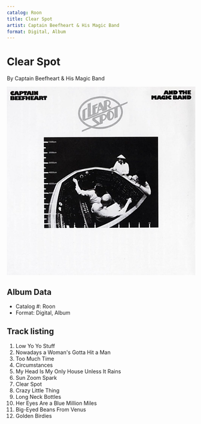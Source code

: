 ```yaml
---
catalog: Roon
title: Clear Spot
artist: Captain Beefheart & His Magic Band
format: Digital, Album
---
```


# Clear Spot

By Captain Beefheart & His Magic Band

![](../../assets/albumcovers/Captain_Beefheart_and_His_Magic_Band-Clear_Spot.png)

## Album Data

- Catalog #: Roon
- Format: Digital, Album


## Track listing


1. Low Yo Yo Stuff
2. Nowadays a Woman's Gotta Hit a Man
3. Too Much Time
4. Circumstances
5. My Head Is My Only House Unless It Rains
6. Sun Zoom Spark
7. Clear Spot
8. Crazy Little Thing
9. Long Neck Bottles
10. Her Eyes Are a Blue Million Miles
11. Big-Eyed Beans From Venus
12. Golden Birdies

